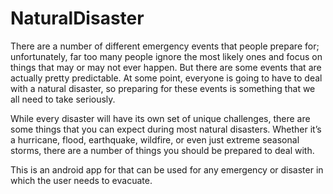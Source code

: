 # NaturalDisaster


There are a number of different emergency events that people prepare for; unfortunately, far too many people ignore the most likely ones and focus on things that may or may not ever happen. But there are some events that are actually pretty predictable. At some point, everyone is going to have to deal with a natural disaster, so preparing for these events is something that we all need to take seriously.

While every disaster will have its own set of unique challenges, there are some things that you can expect during most natural disasters. Whether it’s a hurricane, flood, earthquake, wildfire, or even just extreme seasonal storms, there are a number of things you should be prepared to deal with.

This is an android app for that can be used for any emergency or disaster in which the user needs to evacuate.
